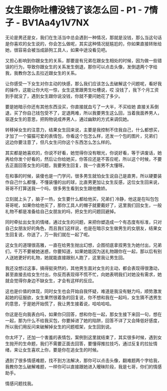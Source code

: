 # 女生跟你吐槽没钱了该怎么回 - P1 - 7情子 - BV1Aa4y1V7NX

无论是男还是女，我们在生活当中总会遇到一种情况，那就是没钱，那么当这句话是你喜欢的女生说的，你会怎么做呢，其实这种情况挺尴尬的，你如果直接转账给她，很容易会被当成舔狗工具人，如果中途没看见吧。

又担心影响到你跟女生的关系，那要是有兄弟在跟女生相处的时候，因为做一些错误的行为，导致你跟女生的关系发生倒退，那你可以点击头像，发倒退两个字给我，我教你怎么去拉近跟女生的关系。

让你感受一下女生对你主动的快感，那么我们应该怎么去破解这个问题呢，看好我的操作，这能让你大吃一惊，女生这里跟男生吐槽说，哎 没钱了，我下个月工资到手就没了，遇到女生跟你说没钱，你就不要问她花了多少。

要是她暗示你还有其他东西没买，你直接就血亏了一大半，不买给她 直接关系倒退，买了你自己钱包受不了，定退两难，所以我要男生这么回，当着我面养男人，驱逐女生的意思，把购物说成养男人，通过幽默的方式来调侃她。

转移掉女生的注意力，结果女生回来说，主要是我控制不住我自己，什么都想买，才加了一个猫猫可爱的表情包，你看这个包怎么样，还发一个包的图片，兄弟们 这边你要注意了，但凡女生问你这个东西怎么怎么样的。

其实都是她喜欢的，你说不好看，她觉得你没有眼光，你说好看，等于讲废话，她再给你发个好看的，然后让你给她买，你答应还是不答应呢，所以这个时候，不要去正面回答女生的问题，我要男生回复，我一个直男不太懂呀。

在和事的时候，装傻也是一门学问，很多男生就怕女生说自己是直男，所以硬要装作自己什么都懂，不懂装懂的出的球，比直男更加让女生反感，这位女生回来说，哥哥不打算送我一个吗，很多男生看到女生跟他撒娇。

立刻就上头了，脑子一热，女生要什么都给他买，兄弟们 冷静，他这是在叫包包哥哥呢，如果你给他买了，那你工具人的帽子就要戴好了，这里我们回女生，一般礼物不都是准备给自己女朋友的吗，把女生的问题回避掉。

同时牵扯出女生的情绪，通过女生的问题，来把你塑造成一个有态度有标准，只对自己女朋友好的角色，而且我们这样说，也是在暗示女生做男生的女朋友，结果女生回复说，你送了，万一我们就在一起了呢。

这女生的道理很高雅，一直在给男生抛出幻想，企图彻底拿捏男生为她付出，兄弟们，千万不要被她迷惑，你要知道，如果她能因为送礼物跟你在一起，那以后有别人送她更好的礼物，她就能直接跟别人跑了，这里我让男生回。

我还没想过这事，搞得挺突然的，其他男生面对女生的主动，都会表现得很激动，甚至直接去给女生付出，你反而表现得不慌不忙，向她表明我们对她没有需求，她就会觉得你身边不缺女生，才会有这样的反应。

这也是价值的体现，同时女生也会开始自我怀疑，难道是我没有魅力吗，顺势激发起她的征服欲，女生果然很着急的回复说，你不想和我在一起吗，女生猜不透男生的意思，于是她开始慌了，我让男生接着说，哈哈哈哈。

你这是在向我表白吗，如果你只回答，想和你在一起，那女生接下来回一句，想在一起，那为什么不给我买包，你要掉进了她的陷阱，回答不详了又会降低好感度，所以我们用反问来破解掉女生的问题框架，女生回到说。

你太坏了，还加一个害羞的表情包，案例到这里就结束了，其实很多时候，遇到女生抛开的生命题，我们不需要正面去回答，要懂得推拉技巧，通过反复的拉扯情绪，来让女生喜欢上你，要是你在追女生的时候。

遇到了很多情感难题，找不到方法解决，那你可以点击头像，翻难题两个字给我，我教你怎么破解难题，一样你可以直接跟她进入暧昧阶段，我是七哥，你们的情感助手。

情感问题找我。